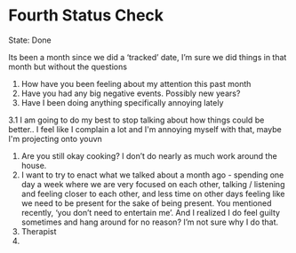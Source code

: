 # Fourth Status Check

State: Done

Its been a month since we did a ‘tracked’ date, I’m sure we did things in that month but without the questions

1. How have you been feeling about my attention this past month
2. Have you had any big negative events. Possibly new years?
3. Have I been doing anything specifically annoying lately

3.1 I am going to do my best to stop talking about how things could be better.. I feel like I complain a lot and I'm annoying myself with that, maybe I'm projecting onto youvn

1. Are you still okay cooking? I don’t do nearly as much work around the house.
2. I want to try to enact what we talked about a month ago - spending one day a week where we are very focused on each other, talking / listening and feeling closer to each other, and less time on other days feeling like we need to be present for the sake of being present. You mentioned recently, ‘you don’t need to entertain me’. And I realized I do feel guilty sometimes and hang around for no reason? I’m not sure why I do that.
3. Therapist
4.
